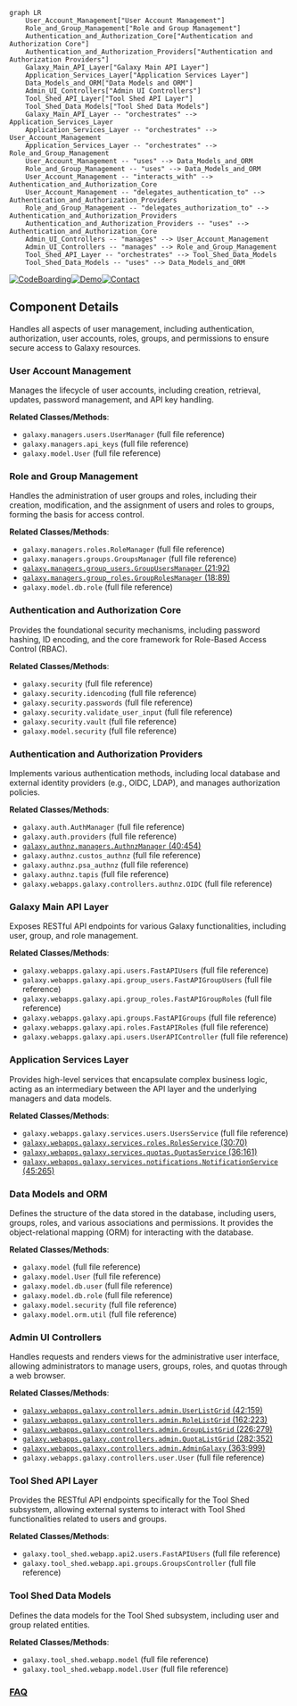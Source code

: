 ```mermaid
graph LR
    User_Account_Management["User Account Management"]
    Role_and_Group_Management["Role and Group Management"]
    Authentication_and_Authorization_Core["Authentication and Authorization Core"]
    Authentication_and_Authorization_Providers["Authentication and Authorization Providers"]
    Galaxy_Main_API_Layer["Galaxy Main API Layer"]
    Application_Services_Layer["Application Services Layer"]
    Data_Models_and_ORM["Data Models and ORM"]
    Admin_UI_Controllers["Admin UI Controllers"]
    Tool_Shed_API_Layer["Tool Shed API Layer"]
    Tool_Shed_Data_Models["Tool Shed Data Models"]
    Galaxy_Main_API_Layer -- "orchestrates" --> Application_Services_Layer
    Application_Services_Layer -- "orchestrates" --> User_Account_Management
    Application_Services_Layer -- "orchestrates" --> Role_and_Group_Management
    User_Account_Management -- "uses" --> Data_Models_and_ORM
    Role_and_Group_Management -- "uses" --> Data_Models_and_ORM
    User_Account_Management -- "interacts_with" --> Authentication_and_Authorization_Core
    User_Account_Management -- "delegates_authentication_to" --> Authentication_and_Authorization_Providers
    Role_and_Group_Management -- "delegates_authorization_to" --> Authentication_and_Authorization_Providers
    Authentication_and_Authorization_Providers -- "uses" --> Authentication_and_Authorization_Core
    Admin_UI_Controllers -- "manages" --> User_Account_Management
    Admin_UI_Controllers -- "manages" --> Role_and_Group_Management
    Tool_Shed_API_Layer -- "orchestrates" --> Tool_Shed_Data_Models
    Tool_Shed_Data_Models -- "uses" --> Data_Models_and_ORM
```
[![CodeBoarding](https://img.shields.io/badge/Generated%20by-CodeBoarding-9cf?style=flat-square)](https://github.com/CodeBoarding/GeneratedOnBoardings)[![Demo](https://img.shields.io/badge/Try%20our-Demo-blue?style=flat-square)](https://www.codeboarding.org/demo)[![Contact](https://img.shields.io/badge/Contact%20us%20-%20contact@codeboarding.org-lightgrey?style=flat-square)](mailto:contact@codeboarding.org)

## Component Details

Handles all aspects of user management, including authentication, authorization, user accounts, roles, groups, and permissions to ensure secure access to Galaxy resources.

### User Account Management
Manages the lifecycle of user accounts, including creation, retrieval, updates, password management, and API key handling.


**Related Classes/Methods**:

- `galaxy.managers.users.UserManager` (full file reference)
- `galaxy.managers.api_keys` (full file reference)
- `galaxy.model.User` (full file reference)


### Role and Group Management
Handles the administration of user groups and roles, including their creation, modification, and the assignment of users and roles to groups, forming the basis for access control.


**Related Classes/Methods**:

- `galaxy.managers.roles.RoleManager` (full file reference)
- `galaxy.managers.groups.GroupsManager` (full file reference)
- <a href="https://github.com/galaxyproject/galaxy/blob/master/lib/galaxy/managers/group_users.py#L21-L92" target="_blank" rel="noopener noreferrer">`galaxy.managers.group_users.GroupUsersManager` (21:92)</a>
- <a href="https://github.com/galaxyproject/galaxy/blob/master/lib/galaxy/managers/group_roles.py#L18-L89" target="_blank" rel="noopener noreferrer">`galaxy.managers.group_roles.GroupRolesManager` (18:89)</a>
- `galaxy.model.db.role` (full file reference)


### Authentication and Authorization Core
Provides the foundational security mechanisms, including password hashing, ID encoding, and the core framework for Role-Based Access Control (RBAC).


**Related Classes/Methods**:

- `galaxy.security` (full file reference)
- `galaxy.security.idencoding` (full file reference)
- `galaxy.security.passwords` (full file reference)
- `galaxy.security.validate_user_input` (full file reference)
- `galaxy.security.vault` (full file reference)
- `galaxy.model.security` (full file reference)


### Authentication and Authorization Providers
Implements various authentication methods, including local database and external identity providers (e.g., OIDC, LDAP), and manages authorization policies.


**Related Classes/Methods**:

- `galaxy.auth.AuthManager` (full file reference)
- `galaxy.auth.providers` (full file reference)
- <a href="https://github.com/galaxyproject/galaxy/blob/master/lib/galaxy/authnz/managers.py#L40-L454" target="_blank" rel="noopener noreferrer">`galaxy.authnz.managers.AuthnzManager` (40:454)</a>
- `galaxy.authnz.custos_authnz` (full file reference)
- `galaxy.authnz.psa_authnz` (full file reference)
- `galaxy.authnz.tapis` (full file reference)
- `galaxy.webapps.galaxy.controllers.authnz.OIDC` (full file reference)


### Galaxy Main API Layer
Exposes RESTful API endpoints for various Galaxy functionalities, including user, group, and role management.


**Related Classes/Methods**:

- `galaxy.webapps.galaxy.api.users.FastAPIUsers` (full file reference)
- `galaxy.webapps.galaxy.api.group_users.FastAPIGroupUsers` (full file reference)
- `galaxy.webapps.galaxy.api.group_roles.FastAPIGroupRoles` (full file reference)
- `galaxy.webapps.galaxy.api.groups.FastAPIGroups` (full file reference)
- `galaxy.webapps.galaxy.api.roles.FastAPIRoles` (full file reference)
- `galaxy.webapps.galaxy.api.users.UserAPIController` (full file reference)


### Application Services Layer
Provides high-level services that encapsulate complex business logic, acting as an intermediary between the API layer and the underlying managers and data models.


**Related Classes/Methods**:

- `galaxy.webapps.galaxy.services.users.UsersService` (full file reference)
- <a href="https://github.com/galaxyproject/galaxy/blob/master/lib/galaxy/webapps/galaxy/services/roles.py#L30-L70" target="_blank" rel="noopener noreferrer">`galaxy.webapps.galaxy.services.roles.RolesService` (30:70)</a>
- <a href="https://github.com/galaxyproject/galaxy/blob/master/lib/galaxy/webapps/galaxy/services/quotas.py#L36-L161" target="_blank" rel="noopener noreferrer">`galaxy.webapps.galaxy.services.quotas.QuotasService` (36:161)</a>
- <a href="https://github.com/galaxyproject/galaxy/blob/master/lib/galaxy/webapps/galaxy/services/notifications.py#L45-L265" target="_blank" rel="noopener noreferrer">`galaxy.webapps.galaxy.services.notifications.NotificationService` (45:265)</a>


### Data Models and ORM
Defines the structure of the data stored in the database, including users, groups, roles, and various associations and permissions. It provides the object-relational mapping (ORM) for interacting with the database.


**Related Classes/Methods**:

- `galaxy.model` (full file reference)
- `galaxy.model.User` (full file reference)
- `galaxy.model.db.user` (full file reference)
- `galaxy.model.db.role` (full file reference)
- `galaxy.model.security` (full file reference)
- `galaxy.model.orm.util` (full file reference)


### Admin UI Controllers
Handles requests and renders views for the administrative user interface, allowing administrators to manage users, groups, roles, and quotas through a web browser.


**Related Classes/Methods**:

- <a href="https://github.com/galaxyproject/galaxy/blob/master/lib/galaxy/webapps/galaxy/controllers/admin.py#L42-L159" target="_blank" rel="noopener noreferrer">`galaxy.webapps.galaxy.controllers.admin.UserListGrid` (42:159)</a>
- <a href="https://github.com/galaxyproject/galaxy/blob/master/lib/galaxy/webapps/galaxy/controllers/admin.py#L162-L223" target="_blank" rel="noopener noreferrer">`galaxy.webapps.galaxy.controllers.admin.RoleListGrid` (162:223)</a>
- <a href="https://github.com/galaxyproject/galaxy/blob/master/lib/galaxy/webapps/galaxy/controllers/admin.py#L226-L279" target="_blank" rel="noopener noreferrer">`galaxy.webapps.galaxy.controllers.admin.GroupListGrid` (226:279)</a>
- <a href="https://github.com/galaxyproject/galaxy/blob/master/lib/galaxy/webapps/galaxy/controllers/admin.py#L282-L352" target="_blank" rel="noopener noreferrer">`galaxy.webapps.galaxy.controllers.admin.QuotaListGrid` (282:352)</a>
- <a href="https://github.com/galaxyproject/galaxy/blob/master/lib/galaxy/webapps/galaxy/controllers/admin.py#L363-L999" target="_blank" rel="noopener noreferrer">`galaxy.webapps.galaxy.controllers.admin.AdminGalaxy` (363:999)</a>
- `galaxy.webapps.galaxy.controllers.user.User` (full file reference)


### Tool Shed API Layer
Provides the RESTful API endpoints specifically for the Tool Shed subsystem, allowing external systems to interact with Tool Shed functionalities related to users and groups.


**Related Classes/Methods**:

- `galaxy.tool_shed.webapp.api2.users.FastAPIUsers` (full file reference)
- `galaxy.tool_shed.webapp.api.groups.GroupsController` (full file reference)


### Tool Shed Data Models
Defines the data models for the Tool Shed subsystem, including user and group related entities.


**Related Classes/Methods**:

- `galaxy.tool_shed.webapp.model` (full file reference)
- `galaxy.tool_shed.webapp.model.User` (full file reference)




### [FAQ](https://github.com/CodeBoarding/GeneratedOnBoardings/tree/main?tab=readme-ov-file#faq)